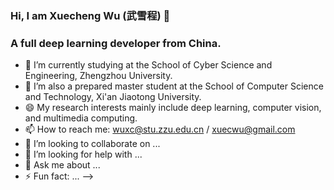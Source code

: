 ### Hi, I am Xuecheng Wu (武雪程) 👋

### A full deep learning developer from China.

- 🔭 I’m currently studying at the School of Cyber Science and Engineering, Zhengzhou University.
- 🌱 I’m also a prepared master student at the School of Computer Science and Technology, Xi'an Jiaotong University. 
- 😄 My research interests mainly include deep learning, computer vision, and multimedia computing.
- 📫 How to reach me: wuxc@stu.zzu.edu.cn / xuecwu@gmail.com
- 👯 I’m looking to collaborate on ...
- 🤔 I’m looking for help with ...
- 💬 Ask me about ...
- ⚡ Fun fact: ...
-->
